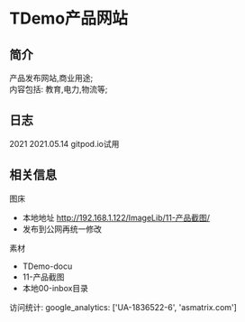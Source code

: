 # TDemo产品网站

## 简介

产品发布网站,商业用途;  
内容包括: 教育,电力,物流等;  

## 日志

2021
2021.05.14  gitpod.io试用

## 相关信息

图床

- 本地地址    http://192.168.1.122/ImageLib/11-产品截图/ 
- 发布到公网再统一修改

素材

- TDemo-docu
- 11-产品截图
- 本地00-inbox目录

访问统计: google_analytics: ['UA-1836522-6', 'asmatrix.com']
